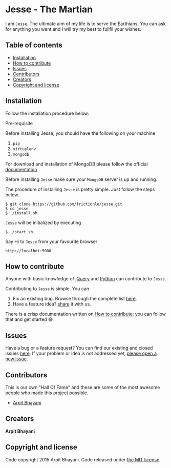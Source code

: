 # Jesse - The Martian

I am `Jesse`. The ultimate aim of my life is to serve the Earthians. You can ask for anything you want and I will try my best to fullfil your wishes.

## Table of contents

* [Installation](#installation)
* [How to contribute](#how-to-contribute)
* [Issues](#issues)
* [Contributors](#contributors)
* [Creators](#creators)
* [Copyright and license](#copyright-and-license)

## Installation

Follow the installation procedure below:

Pre-requisite

Before installing Jesse, you should have the following on your machine

1. `pip`
2. `virtualenv`
3. `mongodb`

For download and installation of MongoDB please follow the official [documentation](https://www.mongodb.org/downloads)

Before installing `Jesse` make sure your `MongoDB` server is up and running.

The procedure of installing `Jesse` is pretty simple. Just follow the steps below.
```
$ git clone https://github.com/frictionle/jesse.git
$ cd jesse
$ ./install.sh
```

`Jesse` will be initialized by executing
```
$ ./start.sh
```

Say Hi to `Jesse` from your favourite browser
```
http://localhot:5000
```

## How to contribute

Anyone with basic knowledge of [jQuery](https://jquery.com/) and [Python](https://www.python.org/) can contribute to `Jesse`.

Contributing to `Jesse` is simple. You can

1. Fix an existing bug. Browse through the complete list [here](https://github.com/frictionle/jesse/issues).
2. Have a feature idea? [share](https://github.com/frictionle/jesse/issues/new) it with us.

There is a crisp documentation written on [How to contribute](https://github.com/frictionle/jesse/wiki/How-to-contribute); you can follow that and get started :smile:

## Issues

Have a bug or a feature request? You can find our existing and closed issues [here](https://github.com/frictionle/jesse/issues). If your problem or idea is not addressed yet, [please open a new issue](https://github.com/frictionle/jesse/issues/new).

## Contributors

This is our own "Hall Of Fame" and these are some of the most awesome people who made this project possible.

- [Arpit Bhayani](https://github.com/arpitbbhayani)


## Creators

**Arpit Bhayani**

## Copyright and license
Code copyright 2015 Arpit Bhayani. Code released under [the MIT license](https://github.com/frictionle/jesse/blob/master/LICENSE).

